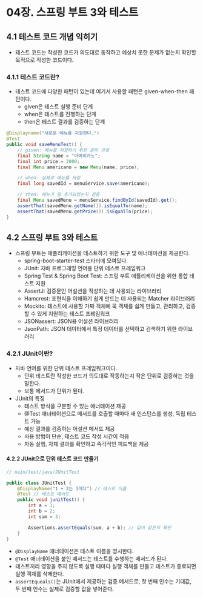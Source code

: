 # 04장. 스프링 부트 3와 테스트
## 4.1 테스트 코드 개념 익히기
- 테스트 코드는 작성한 코드가 의도대로 동작하고 예상치 못한 문제가 없는지 확인할 목적으로 작성한 코드이다.

### 4.1.1 테스트 코드란?
- 테스트 코드에 다양한 패턴이 있는데 여기서 사용할 패턴은 given-when-then 패턴이다.
	- given은 테스트 실행 준비 단계
	- when은 테스트를 진행하는 단계
	- then은 테스트 결과를 검증하는 단계
```java
@Displayname("새로운 메뉴를 저장한다.")
@Test
public void saveMenuTest() {
	// given: 메뉴를 저장하기 위한 준비 과정
	final String name = "아메리카노";
	final int price = 2000;
	final Menu americano = new Menu(name, price);

	// when: 실제로 메뉴를 저장
	final long savedId = menuService.save(americano);

	// then: 메뉴가 잘 추가되었는지 검증
	final Menu savedMenu = menuService.findById(savedId).get();
	assertThat(savedMenu.getName()).isEqualTo(name);
	assertThat(savedMenu.getPrice()).isEqualTo(price);
}
```

## 4.2 스프링 부트 3와 테스트
- 스프링 부트는 애플리케이션을 테스트하기 위한 도구 및 애너테이션을 제공한다.
	- spring-boot-starter-test 스타터에 모여있다.
	- JUnit: 자바 프로그래밍 언어용 단위 테스트 프레임워크
	- Spring Test & Spring Boot Test: 스프링 부트 애플리케이션을 위한 통합 테스트 지원
	- AssertJ: 검증문인 어설션을 작성하는 데 사용되는 라이브러리
	- Hamcrest: 표현식을 이해하기 쉽게 만드는 데 사용되는 Matcher 라이브러리
	- Mockito: 테스트에 사용할 가짜 객체에 목 객체를 쉽게 만들고, 관리하고, 검증할 수 있게 지원하는 테스트 프레임워크
	- JSONassert: JSON용 어설션 라이브러리
	- JsonPath: JSON 데이터에서 특정 데이터를 선택하고 검색하기 위한 라이브러리

### 4.2.1 JUnit이란?
- 자바 언어를 위한 단위 테스트 프레임워크이다.
	- 단위 테스트란 작성한 코드가 의도대로 작동하는지 작은 단위로 검증하는 것을 말한다.
	- 보통 메서드가 단위가 된다.
- JUnit의 특징
	- 테스트 방식을 구분할 수 있는 애너테이션 제공
	- @Test 애너테이션으로 메서드를 호출할 때마다 새 인스턴스를 생성, 독립 테스트 가능
	- 예상 결과를 검증하는 어설션 메서드 제공
	- 사용 방법이 단순, 테스트 코드 작성 시간이 적음
	- 자동 실행, 자체 결과를 확인하고 즉각적인 피드백을 제공

#### 4.2.2 JUnit으로 단위 테스트 코드 만들기
```java
// main/test/java/JUnitTest

public class JUnitTest {
	@DisplayName("1 + 2는 3이다") // 테스트 이름
	@Test // 테스트 메서드
	public void junitTest() {
		int a = 1;
		int b = 2;
		int sum = 3;

		Assertions.assertEquals(sum, a + b); // 값이 같은지 확인
	}
}
```
- `@DisplayName` 애너테이션은 테스트 이름을 명시한다.
- `@Test` 애너테이션을 붙인 메서드는 테스트를 수행하는 메서드가 된다.
- 테스트끼리 영향을 주지 않도록 실행 때마다 실행 객체를 만들고 테스트가 종료되면 실행 객체를 삭제한다.
- `assertEqueals()`는 JUnit에서 제공하는 검증 메서드로, 첫 번째 인수는 기대값, 두 번째 인수는 실제로 검증할 값을 넣어준다.
